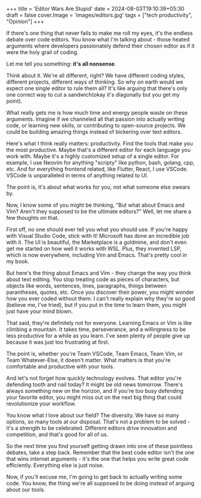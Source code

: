 +++
title = 'Editor Wars Are Stupid'
date = 2024-08-03T19:10:39+05:30
draft = false
cover.Image = 'images/editors.jpg'
tags = ["tech productivity", "Opinion"]
+++

If there's one thing that never fails to make me roll my eyes, it's the endless debate over code editors. You know what I'm talking about - those heated arguments where developers passionately defend their chosen editor as if it were the holy grail of coding.

Let me tell you something: **it's all nonsense**.

Think about it. We're all different, right? We have different coding styles, different projects, different ways of thinking. So why on earth would we expect one single editor to rule them all? It's like arguing that there's only one correct way to cut a sandwich(okay it's diagonally but you get my point).

What really gets me is how much time and energy people waste on these arguments. Imagine if we channeled all that passion into actually writing code, or learning new skills, or contributing to open-source projects. We could be building amazing things instead of bickering over text editors.

Here's what I think really matters: productivity. Find the tools that make you the most productive. Maybe that's a different editor for each language you work with. Maybe it's a highly customized setup of a single editor. For example, I use Neovim for anything "scripty" like python, bash, golang, cpp, etc. And for everything frontend related, like Flutter, React, I use VSCode. VSCode is unparalleled in terms of anything related to UI.

The point is, it's about what works for you, not what someone else swears by.

Now, I know some of you might be thinking, "But what about Emacs and Vim? Aren't they supposed to be the ultimate editors?" Well, let me share a few thoughts on that.

First off, no one should ever tell you what you should use. If you're happy with Visual Studio Code, stick with it! Microsoft has done an incredible job with it. The UI is beautiful, the Marketplace is a goldmine, and don't even get me started on how well it works with WSL. Plus, they invented LSP, which is now everywhere, including Vim and Emacs. That's pretty cool in my book.

But here's the thing about Emacs and Vim - they change the way you think about text editing. You stop treating code as pieces of characters, but objects like words, sentences, lines, paragraphs, things between parantheses, quotes, etc. Once you discover their power, you might wonder how you ever coded without them. I can't really explain why they're so good (believe me, I've tried), but if you put in the time to learn them, you might just have your mind blown.

That said, they're definitely not for everyone. Learning Emacs or Vim is like climbing a mountain. It takes time, perseverance, and a willingness to be less productive for a while as you learn. I've seen plenty of people give up because it was just too frustrating at first.

The point is, whether you're Team VSCode, Team Emacs, Team Vim, or Team Whatever-Else, it doesn't matter. What matters is that you're comfortable and productive with your tools.

And let's not forget how quickly technology evolves. That editor you're defending tooth and nail today? It might be old news tomorrow. There's always something new on the horizon, and if you're too busy defending your favorite editor, you might miss out on the next big thing that could revolutionize your workflow.

You know what I love about our field? The diversity. We have so many options, so many tools at our disposal. That's not a problem to be solved - it's a strength to be celebrated. Different editors drive innovation and competition, and that's good for all of us.

So the next time you find yourself getting drawn into one of these pointless debates, take a step back. Remember that the best code editor isn't the one that wins internet arguments - it's the one that helps you write great code efficiently. Everything else is just noise.

Now, if you'll excuse me, I'm going to get back to actually writing some code. You know, the thing we're all supposed to be doing instead of arguing about our tools.
